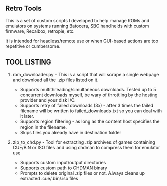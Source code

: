 Retro Tools
-----
This is a set of custom scripts I developed to help manage ROMs and emulators on systems running Batocera, SBC handhelds with custom firmware, Recalbox, retropie, etc.

It is intended for headless/remote use or when GUI-based actions are too repetitive or cumbersome.

TOOL LISTING
-----
1. rom_downloader.py - This is a script that will scrape a single webpage and download all the .zip files listed on it.
    * Supports multithreading/simultaneous downloads. Tested up to 5 concurrent downloads myself, be wary of throttling by the hosting provider and your disk I/O.
    * Supports retry of failed downloads (3x) - after 3 times the failed filename will be written to failed_downloads.txt so you can deal with it later.
    * Supports region filtering - as long as the content host specifies the region in the filename.
    * Skips files you already have in destination folder


2. zip_to_chd.py - Tool for extracting .zip archives of games containing CUE/BIN or ISO files and using chdman to compress them for emulator use
    * Supports custom input/output directories
    * Supports custom path to CHDMAN binary
    * Prompts to delete original .zip files or not. Always cleans up extracted .cue/.bin/.iso files    

